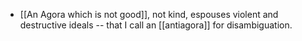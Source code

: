 - [[An Agora which is not good]], not kind, espouses violent and destructive ideals -- that I call an [[antiagora]] for disambiguation.
